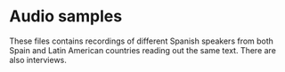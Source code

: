# Audio samples

These files contains recordings of different Spanish speakers from both Spain and Latin American countries reading out the same text. There are also interviews.
